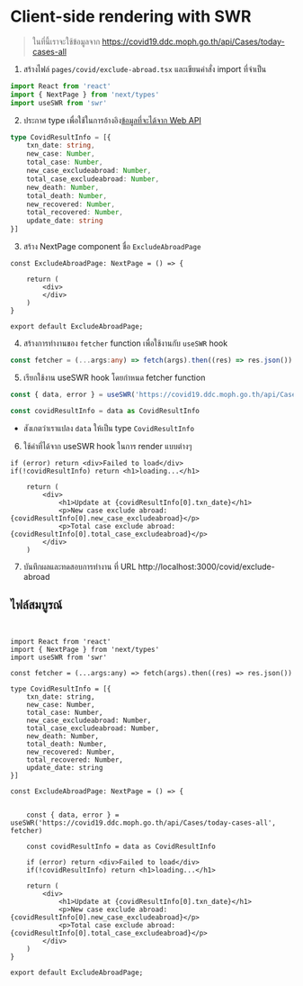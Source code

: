 

# Client-side rendering with SWR


> ในที่นี้เราจะใช้ข้อมูลจาก https://covid19.ddc.moph.go.th/api/Cases/today-cases-all

1. สร้างไฟล์ `pages/covid/exclude-abroad.tsx` และเขียนคำสั่ง import ที่จำเป็น

```ts
import React from 'react'
import { NextPage } from 'next/types'
import useSWR from 'swr'

```

2. ประกาศ type เพื่อใช้ในการอ้างอิง[ข้อมูลที่จะได้จาก Web API](https://covid19.ddc.moph.go.th/api/Cases/today-cases-all) 

```ts
type CovidResultInfo = [{
    txn_date: string,
    new_case: Number,
    total_case: Number,
    new_case_excludeabroad: Number,
    total_case_excludeabroad: Number,
    new_death: Number,
    total_death: Number,
    new_recovered: Number,
    total_recovered: Number,
    update_date: string
}]
```

3. สร้าง NextPage component ชื่อ `ExcludeAbroadPage` 

```tsx
const ExcludeAbroadPage: NextPage = () => {
    
    return (
        <div>
        </div>
    )
}

export default ExcludeAbroadPage;
```

4. สร้างการทำงานของ `fetcher` function เพื่อใช้งานกับ `useSWR` hook

```ts
const fetcher = (...args:any) => fetch(args).then((res) => res.json())
```

5. เรียกใช้งาน useSWR hook โดยกำหนด fetcher function 

```ts
const { data, error } = useSWR('https://covid19.ddc.moph.go.th/api/Cases/today-cases-all', fetcher)

const covidResultInfo = data as CovidResultInfo
```
- สังเกตว่าเราแปลง `data` ให้เป็น type `CovidResultInfo`



6. ใช้ค่าที่ได้จาก useSWR hook ในการ render แบบต่างๆ 
  
```tsx
if (error) return <div>Failed to load</div>
if(!covidResultInfo) return <h1>loading...</h1>
    
    return (
        <div>
            <h1>Update at {covidResultInfo[0].txn_date}</h1>
            <p>New case exclude abroad: {covidResultInfo[0].new_case_excludeabroad}</p>
            <p>Total case exclude abroad: {covidResultInfo[0].total_case_excludeabroad}</p>
        </div>
    )
```

7. บันทึกผลและทดสอบการทำงาน ที่ URL http://localhost:3000/covid/exclude-abroad 

## ไฟล์สมบูรณ์

```tsx


import React from 'react'
import { NextPage } from 'next/types'
import useSWR from 'swr'

const fetcher = (...args:any) => fetch(args).then((res) => res.json())

type CovidResultInfo = [{
    txn_date: string,
    new_case: Number,
    total_case: Number,
    new_case_excludeabroad: Number,
    total_case_excludeabroad: Number,
    new_death: Number,
    total_death: Number,
    new_recovered: Number,
    total_recovered: Number,
    update_date: string
}]

const ExcludeAbroadPage: NextPage = () => {


    const { data, error } = useSWR('https://covid19.ddc.moph.go.th/api/Cases/today-cases-all', fetcher)

    const covidResultInfo = data as CovidResultInfo

    if (error) return <div>Failed to load</div>
    if(!covidResultInfo) return <h1>loading...</h1>
    
    return (
        <div>
            <h1>Update at {covidResultInfo[0].txn_date}</h1>
            <p>New case exclude abroad: {covidResultInfo[0].new_case_excludeabroad}</p>
            <p>Total case exclude abroad: {covidResultInfo[0].total_case_excludeabroad}</p>
        </div>
    )
}

export default ExcludeAbroadPage;
```